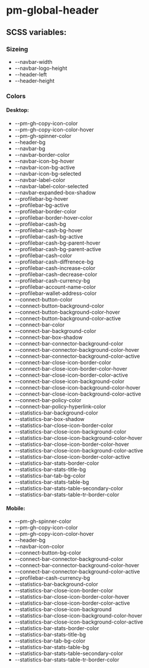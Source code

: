 # pm-global-header

## SCSS variables:

### Sizeing

- --navbar-width
- --navbar-logo-height
- --header-left
- --header-height

### Colors

#### Desktop:

- --pm-gh-copy-icon-color
- --pm-gh-copy-icon-color-hover
- --pm-gh-spinner-color
- --header-bg
- --navbar-bg
- --navbar-border-color
- --navbar-icon-bg-hover
- --navbar-icon-bg-active
- --navbar-icon-bg-selected
- --navbar-label-color
- --navbar-label-color-selected
- --navbar-expanded-box-shadow
- --profilebar-bg-hover
- --profilebar-bg-active
- --profilebar-border-color
- --profilebar-border-hover-color
- --profilebar-cash-bg
- --profilebar-cash-bg-hover
- --profilebar-cash-bg-active
- --profilebar-cash-bg-parent-hover
- --profilebar-cash-bg-parent-active
- --profilebar-cash-color
- --profilebar-cash-diffrenece-bg
- --profilebar-cash-increase-color
- --profilebar-cash-decrease-color
- --profilebar-cash-currency-bg
- --profilebar-account-name-color
- --profilebar-wallet-address-color
- --connect-button-color
- --connect-button-background-color
- --connect-button-background-color-hover
- --connect-button-background-color-active
- --connect-bar-color
- --connect-bar-background-color
- --connect-bar-box-shadow
- --connect-bar-connector-background-color
- --connect-bar-connector-background-color-hover
- --connect-bar-connector-background-color-active
- --connect-bar-close-icon-border-color
- --connect-bar-close-icon-border-color-hover
- --connect-bar-close-icon-border-color-active
- --connect-bar-close-icon-background-color
- --connect-bar-close-icon-background-color-hover
- --connect-bar-close-icon-background-color-active
- --connect-bar-policy-color
- --connect-bar-policy-hyperlink-color
- --statistics-bar-background-color
- --statistics-bar-box-shadow
- --statistics-bar-close-icon-border-color
- --statistics-bar-close-icon-background-color
- --statistics-bar-close-icon-background-color-hover
- --statistics-bar-close-icon-border-color-hover
- --statistics-bar-close-icon-background-color-active
- --statistics-bar-close-icon-border-color-active
- --statistics-bar-stats-border-color
- --statistics-bar-stats-title-bg
- --statistics-bar-tab-bg-color
- --statistics-bar-stats-table-bg
- --statistics-bar-stats-table-secondary-color
- --statistics-bar-stats-table-tr-border-color

#### Mobile:

- --pm-gh-spinner-color
- --pm-gh-copy-icon-color
- --pm-gh-copy-icon-color-hover
- --header-bg
- --navbar-icon-color
- --connect-button-bg-color
- --connect-bar-connector-background-color
- --connect-bar-connector-background-color-hover
- --connect-bar-connector-background-color-active
- --profilebar-cash-currency-bg
- --statistics-bar-background-color
- --statistics-bar-close-icon-border-color
- --statistics-bar-close-icon-border-color-hover
- --statistics-bar-close-icon-border-color-active
- --statistics-bar-close-icon-background
- --statistics-bar-close-icon-background-color-hover
- --statistics-bar-close-icon-background-color-active
- --statistics-bar-stats-border-color
- --statistics-bar-stats-title-bg
- --statistics-bar-tab-bg-color
- --statistics-bar-stats-table-bg
- --statistics-bar-stats-table-secondary-color
- --statistics-bar-stats-table-tr-border-color